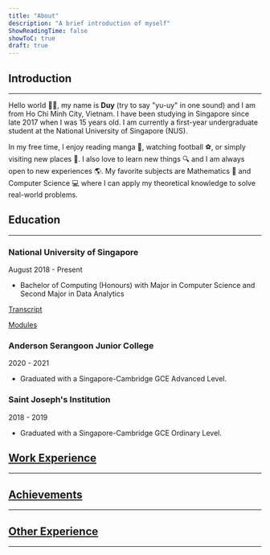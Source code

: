 ```yaml
---
title: "About"
description: "A brief introduction of myself"
ShowReadingTime: false
showToC: true
draft: true
---
```


## Introduction

---

<!-- Add emojis -->

Hello world 👋🏼, my name is **Duy** (try to say "yu-uy" in one sound) and I am from Ho Chi Minh City, Vietnam. I have been studying in Singapore since late 2017 when I was 15 years old. I am currently a first-year undergraduate student at the National University of Singapore (NUS).

In my free time, I enjoy reading manga 📖, watching football ⚽️, or simply visiting new places 🧭. I also love to learn new things 🔍 and I am always open to new experiences 🌎. My favorite subjects are Mathematics 🧮 and Computer Science 💻 where I can apply my theoretical knowledge to solve real-world problems.

## Education

---

### National University of Singapore

August 2018 - Present

-   Bachelor of Computing (Honours) with Major in Computer Science and Second Major in Data Analytics

[Transcript](/pdfs/Transcript.pdf)

[Modules](/profile/modules)

### Anderson Serangoon Junior College

2020 - 2021

-   Graduated with a Singapore-Cambridge GCE Advanced Level.

### Saint Joseph's Institution

2018 - 2019

-   Graduated with a Singapore-Cambridge GCE Ordinary Level.

## [Work Experience](/profile/experience)

---

## [Achievements](/profile/achievements)

---

## [Other Experience](/profile/community)

---
